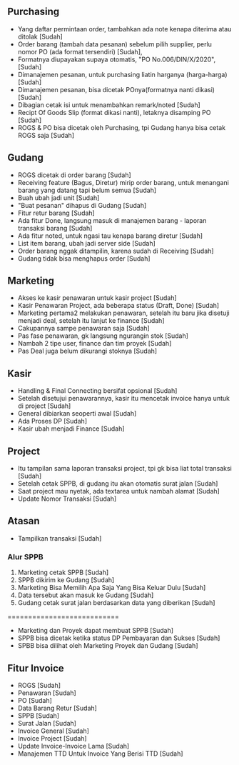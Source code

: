 ## Purchasing

- Yang daftar permintaan order, tambahkan ada note kenapa diterima atau ditolak [Sudah]
- Order barang (tambah data pesanan) sebelum pilih supplier, perlu nomor PO (ada format tersendiri) [Sudah],
- Formatnya diupayakan supaya otomatis, "PO No.006/DIN/X/2020", [Sudah]
- Dimanajemen pesanan, untuk purchasing liatin harganya (harga-harga) [Sudah]
- Dimanajemen pesanan, bisa dicetak POnya(formatnya nanti dikasi) [Sudah]
- Dibagian cetak isi untuk menambahkan remark/noted [Sudah]
- Recipt Of Goods Slip (format dikasi nanti), letaknya disamping PO [Sudah]
- ROGS & PO bisa dicetak oleh Purchasing, tpi Gudang hanya bisa cetak ROGS saja [Sudah]

## Gudang

- ROGS dicetak di order barang [Sudah]
- Receiving feature (Bagus, Diretur) mirip order barang, untuk menangani barang yang datang tapi belum semua [Sudah]
- Buah ubah jadi unit [Sudah]
- "Buat pesanan" dihapus di Gudang [Sudah]
- Fitur retur barang [Sudah]
- Ada fitur Done, langsung masuk di manajemen barang - laporan transaksi barang [Sudah]
- Ada fitur noted, untuk ngasi tau kenapa barang diretur [Sudah]
- List item barang, ubah jadi server side [Sudah]
- Order barang nggak ditampilin, karena sudah di Receiving [Sudah]
- Gudang tidak bisa menghapus order [Sudah]

## Marketing

- Akses ke kasir penawaran untuk kasir project [Sudah]
- Kasir Penawaran Project, ada beberapa status (Draft, Done) [Sudah]
- Marketing pertama2 melakukan penawaran, setelah itu baru jika disetuji menjadi deal, setelah itu lanjut ke finance [Sudah]
- Cakupannya sampe penawaran saja [Sudah]
- Pas fase penawaran, gk langsung ngurangin stok [Sudah]
- Nambah 2 tipe user, finance dan tim proyek [Sudah]
- Pas Deal juga belum dikurangi stoknya [Sudah]

## Kasir

- Handling & Final Connecting bersifat opsional [Sudah]
- Setelah disetujui penawarannya, kasir itu mencetak invoice hanya untuk di project [Sudah]
- General dibiarkan seoperti awal [Sudah]
- Ada Proses DP [Sudah]
- Kasir ubah menjadi Finance [Sudah]

## Project

- Itu tampilan sama laporan transaksi project, tpi gk bisa liat total transaksi [Sudah]
- Setelah cetak SPPB, di gudang itu akan otomatis surat jalan [Sudah]
- Saat project mau nyetak, ada textarea untuk nambah alamat [Sudah]
- Update Nomor Transaksi [Sudah]

## Atasan

- Tampilkan transaksi [Sudah]

### Alur SPPB

1. Marketing cetak SPPB [Sudah]
2. SPPB dikirim ke Gudang [Sudah]
3. Marketing Bisa Memilih Apa Saja Yang Bisa Keluar Dulu [Sudah]
4. Data tersebut akan masuk ke Gudang [Sudah]
5. Gudang cetak surat jalan berdasarkan data yang diberikan [Sudah]

===========================

- Marketing dan Proyek dapat membuat SPPB [Sudah]
- SPPB bisa dicetak ketika status DP Pembayaran dan Sukses [Sudah]
- SPBB bisa dilihat oleh Marketing Proyek dan Gudang [Sudah]

## Fitur Invoice

- ROGS [Sudah]
- Penawaran [Sudah]
- PO [Sudah]
- Data Barang Retur [Sudah]
- SPPB [Sudah]
- Surat Jalan [Sudah]
- Invoice General [Sudah]
- Invoice Project [Sudah]
- Update Invoice-Invoice Lama [Sudah]
- Manajemen TTD Untuk Invoice Yang Berisi TTD [Sudah]
